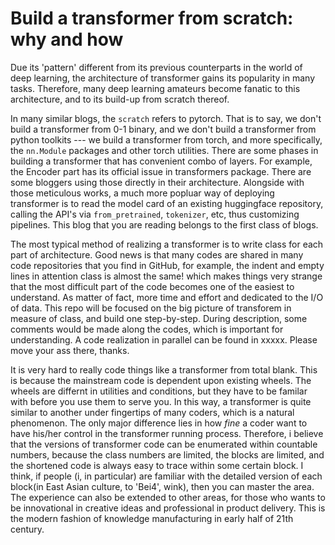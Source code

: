 # Build a transformer from scratch: why and how

Due its 'pattern' different from its previous counterparts in the world of deep learning, the architecture of transformer gains its popularity in many tasks.
Therefore, many deep learning amateurs become fanatic to this architecture, and to its build-up from scratch thereof.

In many similar blogs, the `scratch` refers to pytorch. That is to say, we don't build a transformer from 0-1 binary, and we don't build a transformer from python toolkits --- we build a transformer from torch, and more specifically, the `nn.Module` packages and other torch utilities.
There are some phases in building a transformer that has convenient combo of layers. For example, the Encoder part has its official issue in transformers package. There are some bloggers using those directly in their architecture.
Alongside with those meticulous works, a much more popluar way of deploying transformer is to read the model card of an existing huggingface repository, calling the API's via `from_pretrained`, `tokenizer`, etc, thus customizing pipelines.
This blog that you are reading belongs to the first class of blogs.

The most typical method of realizing a transformer is to write class for each part of architecture.
Good news is that many codes are shared in many code repositories that you find in GitHub, for example, the indent and empty lines in attention class is almost the same! which makes things very strange that the most difficult part of the code becomes one of the easiest to understand.
As matter of fact, more time and effort and dedicated to the I/O of data.
This repo will be focused on the big picture of transforem in measure of class, and build one step-by-step.
During description, some comments would be made along the codes, which is important for understanding.
A code realization in parallel can be found in xxxxx. Please move your ass there, thanks.


It is very hard to really code things like a transformer from total blank.
This is because the mainstream code is dependent upon existing wheels.
The wheels are differnt in utilities and conditions, but they have to be familar with before you use them to serve you. 
In this way, a transformer is quite similar to another under fingertips of many coders, which is a natural phenomenon.
The only major difference lies in how *fine* a coder want to have his/her control in the transformer running process.
Therefore, i believe that the versions of transformer code can be enumerated within countable numbers, because the class numbers are limited, the blocks are limited, and the  shortened code is always easy to trace within some certain block.
I think, if people (i, in particular) are familiar with the detailed version of each block(in East Asian culture, to 'Bei4', wink), then you can master the area.
The experience can also be extended to other areas, for those who wants to be innovational in creative ideas and professional in product delivery.
This is the modern fashion of knowledge manufacturing in early half of 21th century.


